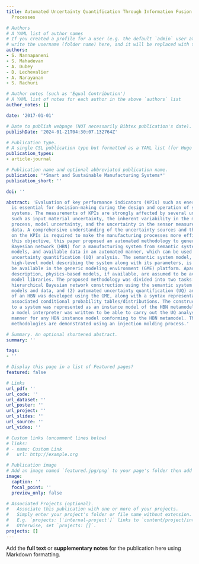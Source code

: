 ```yaml
---
title: Automated Uncertainty Quantification Through Information Fusion in Manufacturing
  Processes

# Authors
# A YAML list of author names
# If you created a profile for a user (e.g. the default `admin` user at `content/authors/admin/`), 
# write the username (folder name) here, and it will be replaced with their full name and linked to their profile.
authors:
- S. Nannapaneni
- S. Mahadevan
- A. Dubey
- D. Lechevalier
- A. Narayanan
- S. Rachuri

# Author notes (such as 'Equal Contribution')
# A YAML list of notes for each author in the above `authors` list
author_notes: []

date: '2017-01-01'

# Date to publish webpage (NOT necessarily Bibtex publication's date).
publishDate: '2024-01-21T04:30:07.132764Z'

# Publication type.
# A single CSL publication type but formatted as a YAML list (for Hugo requirements).
publication_types:
- article-journal

# Publication name and optional abbreviated publication name.
publication: '*Smart and Sustainable Manufacturing Systems*'
publication_short: ''

doi: ''

abstract: 'Evaluation of key performance indicators (KPIs) such as energy consumption
  is essential for decision-making during the design and operation of smart manufacturing
  systems. The measurements of KPIs are strongly affected by several uncertainty sources
  such as input material uncertainty, the inherent variability in the manufacturing
  process, model uncertainty, and the uncertainty in the sensor measurements of operational
  data. A comprehensive understanding of the uncertainty sources and their effect
  on the KPIs is required to make the manufacturing processes more efficient. Towards
  this objective, this paper proposed an automated methodology to generate a hierarchical
  Bayesian network (HBN) for a manufacturing system from semantic system models, physics-based
  models, and available data in an automated manner, which can be used to perform
  uncertainty quantification (UQ) analysis. The semantic system model, which is a
  high-level model describing the system along with its parameters, is assumed to
  be available in the generic modeling environment (GME) platform. Apart from semantic
  description, physics-based models, if available, are assumed to be available in
  model libraries. The proposed methodology was divided into two tasks: (1) automated
  hierarchical Bayesian network construction using the semantic system model, available
  models and data, and (2) automated uncertainty quantification (UQ) analysis. A metamodel
  of an HBN was developed using the GME, along with a syntax representation for the
  associated conditional probability tables/distributions. The constructed HBN corresponding
  to a system was represented as an instance model of the HBN metamodel. On the metamodel,
  a model interpreter was written to be able to carry out the UQ analysis in an automated
  manner for any HBN instance model conforming to the HBN metamodel. The proposed
  methodologies are demonstrated using an injection molding process.'

# Summary. An optional shortened abstract.
summary: ''

tags:
- ''

# Display this page in a list of Featured pages?
featured: false

# Links
url_pdf: ''
url_code: ''
url_dataset: ''
url_poster: ''
url_project: ''
url_slides: ''
url_source: ''
url_video: ''

# Custom links (uncomment lines below)
# links:
# - name: Custom Link
#   url: http://example.org

# Publication image
# Add an image named `featured.jpg/png` to your page's folder then add a caption below.
image:
  caption: ''
  focal_point: ''
  preview_only: false

# Associated Projects (optional).
#   Associate this publication with one or more of your projects.
#   Simply enter your project's folder or file name without extension.
#   E.g. `projects: ['internal-project']` links to `content/project/internal-project/index.md`.
#   Otherwise, set `projects: []`.
projects: []
---
```


Add the **full text** or **supplementary notes** for the publication here using Markdown formatting.

